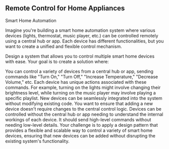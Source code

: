 ## Remote Control for Home Appliances

Smart Home Automation

Imagine you're building a smart home automation system where various devices (lights, thermostat, music player, etc.) can be controlled remotely using a central hub or app. Each device has different functionalities, but you want to create a unified and flexible control mechanism.

Design a system that allows you to control multiple smart home devices with ease. Your goal is to create a solution where:

You can control a variety of devices from a central hub or app, sending commands like "Turn On," "Turn Off," "Increase Temperature," "Decrease Volume," etc.
Each device has unique actions associated with these commands. For example, turning on the lights might involve changing their brightness level, while turning on the music player may involve playing a specific playlist.
New devices can be seamlessly integrated into the system without modifying existing code. You want to ensure that adding a new device doesn't require changes to the central control logic.
Devices can be controlled without the central hub or app needing to understand the internal workings of each device. It should send high-level commands without needing low-level details.
Your challenge is to apply a design pattern that provides a flexible and scalable way to control a variety of smart home devices, ensuring that new devices can be added without disrupting the existing system's functionality.




